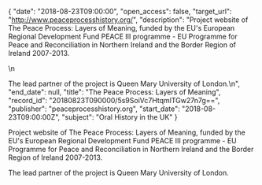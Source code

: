 {
  "date": "2018-08-23T09:00:00", 
  "open_access": false, 
  "target_url": "http://www.peaceprocesshistory.org/", 
  "description": "Project website of The Peace Process: Layers of Meaning, funded by the EU's European Regional Development Fund PEACE III programme - EU Programme for Peace and Reconciliation in Northern Ireland and the Border Region of Ireland 2007-2013.</p>\n<p>The lead partner of the project is Queen Mary University of London.\n", 
  "end_date": null, 
  "title": "The Peace Process: Layers of Meaning", 
  "record_id": "20180823T090000/5s9SoiVc7HtqmlTGw27n7g==", 
  "publisher": "peaceprocesshistory.org", 
  "start_date": "2018-08-23T09:00:00Z", 
  "subject": "Oral History in the UK"
}

Project website of The Peace Process: Layers of Meaning, funded by the EU's European Regional Development Fund PEACE III programme - EU Programme for Peace and Reconciliation in Northern Ireland and the Border Region of Ireland 2007-2013.</p>
<p>The lead partner of the project is Queen Mary University of London.

